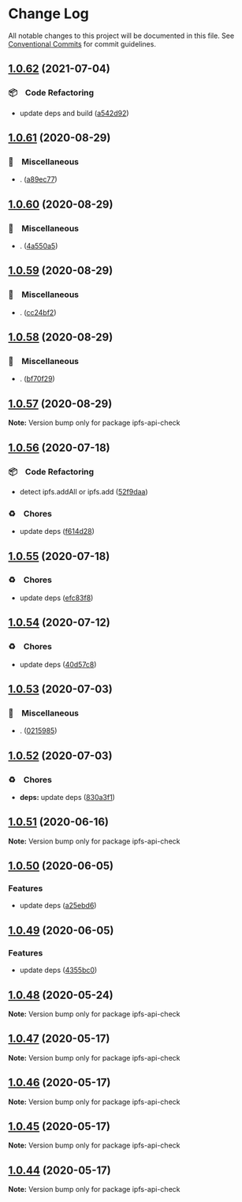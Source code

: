 # Change Log

All notable changes to this project will be documented in this file.
See [Conventional Commits](https://conventionalcommits.org) for commit guidelines.

## [1.0.62](https://github.com/bluelovers/ws-ipfs/compare/ipfs-api-check@1.0.61...ipfs-api-check@1.0.62) (2021-07-04)


### 📦　Code Refactoring

* update deps and build ([a542d92](https://github.com/bluelovers/ws-ipfs/commit/a542d92420faef55f6879fedc07d563f21db03a7))





## [1.0.61](https://github.com/bluelovers/ws-ipfs/compare/ipfs-api-check@1.0.60...ipfs-api-check@1.0.61) (2020-08-29)


### 🔖　Miscellaneous

* . ([a89ec77](https://github.com/bluelovers/ws-ipfs/commit/a89ec77c79a26768acfede82c769a6a792eee25b))





## [1.0.60](https://github.com/bluelovers/ws-ipfs/compare/ipfs-api-check@1.0.59...ipfs-api-check@1.0.60) (2020-08-29)


### 🔖　Miscellaneous

* . ([4a550a5](https://github.com/bluelovers/ws-ipfs/commit/4a550a55ccd04d245d5935914d091a879986a8f2))





## [1.0.59](https://github.com/bluelovers/ws-ipfs/compare/ipfs-api-check@1.0.58...ipfs-api-check@1.0.59) (2020-08-29)


### 🔖　Miscellaneous

* . ([cc24bf2](https://github.com/bluelovers/ws-ipfs/commit/cc24bf22e5f25f217df7c54b8671a476e5da575d))





## [1.0.58](https://github.com/bluelovers/ws-ipfs/compare/ipfs-api-check@1.0.57...ipfs-api-check@1.0.58) (2020-08-29)


### 🔖　Miscellaneous

* . ([bf70f29](https://github.com/bluelovers/ws-ipfs/commit/bf70f298426c11645d5343255656fa72e0cae844))





## [1.0.57](https://github.com/bluelovers/ws-ipfs/compare/ipfs-api-check@1.0.56...ipfs-api-check@1.0.57) (2020-08-29)

**Note:** Version bump only for package ipfs-api-check





## [1.0.56](https://github.com/bluelovers/ws-ipfs/compare/ipfs-api-check@1.0.55...ipfs-api-check@1.0.56) (2020-07-18)


### 📦　Code Refactoring

* detect ipfs.addAll or ipfs.add ([52f9daa](https://github.com/bluelovers/ws-ipfs/commit/52f9daae85bb64eb83ad360a86ab2f5e571d7ed3))


### ♻️　Chores

* update deps ([f614d28](https://github.com/bluelovers/ws-ipfs/commit/f614d282b63f93b9d2a3f5755aee5d9073212bbf))





## [1.0.55](https://github.com/bluelovers/ws-ipfs/compare/ipfs-api-check@1.0.54...ipfs-api-check@1.0.55) (2020-07-18)


### ♻️　Chores

* update deps ([efc83f8](https://github.com/bluelovers/ws-ipfs/commit/efc83f8b311e2b26d11d4db87a94943c4067d25a))





## [1.0.54](https://github.com/bluelovers/ws-ipfs/compare/ipfs-api-check@1.0.53...ipfs-api-check@1.0.54) (2020-07-12)


### ♻️　Chores

* update deps ([40d57c8](https://github.com/bluelovers/ws-ipfs/commit/40d57c83e126c495aaf515ca8ac8cd02db848fc0))





## [1.0.53](https://github.com/bluelovers/ws-ipfs/compare/ipfs-api-check@1.0.52...ipfs-api-check@1.0.53) (2020-07-03)


### 🔖　Miscellaneous

* . ([0215985](https://github.com/bluelovers/ws-ipfs/commit/02159857809e29f3a2476a54e13ab1b8a7191433))





## [1.0.52](https://github.com/bluelovers/ws-ipfs/compare/ipfs-api-check@1.0.51...ipfs-api-check@1.0.52) (2020-07-03)


### ♻️　Chores

* **deps:** update deps ([830a3f1](https://github.com/bluelovers/ws-ipfs/commit/830a3f1f306a3045fa421f023ae1f0024836ef6b))





## [1.0.51](https://github.com/bluelovers/ws-ipfs/compare/ipfs-api-check@1.0.50...ipfs-api-check@1.0.51) (2020-06-16)

**Note:** Version bump only for package ipfs-api-check





## [1.0.50](https://github.com/bluelovers/ws-ipfs/compare/ipfs-api-check@1.0.49...ipfs-api-check@1.0.50) (2020-06-05)


### Features

* update deps ([a25ebd6](https://github.com/bluelovers/ws-ipfs/commit/a25ebd688ccfd54f164b3ff89cf6cdb2e7f6e478))





## [1.0.49](https://github.com/bluelovers/ws-ipfs/compare/ipfs-api-check@1.0.48...ipfs-api-check@1.0.49) (2020-06-05)


### Features

* update deps ([4355bc0](https://github.com/bluelovers/ws-ipfs/commit/4355bc0161fa03725b7455cee33ac834a99b7cd9))





## [1.0.48](https://github.com/bluelovers/ws-ipfs/compare/ipfs-api-check@1.0.47...ipfs-api-check@1.0.48) (2020-05-24)

**Note:** Version bump only for package ipfs-api-check





## [1.0.47](https://github.com/bluelovers/ws-ipfs/compare/ipfs-api-check@1.0.46...ipfs-api-check@1.0.47) (2020-05-17)

**Note:** Version bump only for package ipfs-api-check





## [1.0.46](https://github.com/bluelovers/ws-ipfs/compare/ipfs-api-check@1.0.45...ipfs-api-check@1.0.46) (2020-05-17)

**Note:** Version bump only for package ipfs-api-check





## [1.0.45](https://github.com/bluelovers/ws-ipfs/compare/ipfs-api-check@1.0.44...ipfs-api-check@1.0.45) (2020-05-17)

**Note:** Version bump only for package ipfs-api-check





## [1.0.44](https://github.com/bluelovers/ws-ipfs/compare/ipfs-api-check@1.0.43...ipfs-api-check@1.0.44) (2020-05-17)

**Note:** Version bump only for package ipfs-api-check
